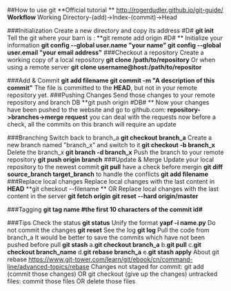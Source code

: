 ##How to use git
**Official tutorial **
http://rogerdudler.github.io/git-guide/
**Workflow**
Working Directory-(add)->Index-(commit)->Head

###Initialization
Create a new directory and copy its address #D#
**git init**
Tell the git where your barn is :
**git remote add origin #D# **
Initialize your information
**git config  --global user.name "your name"
git config  --global user.email "your email address"**
###Checkout a repository
Create a working copy of a local repository
**git clone /path/to/repository**
Or when using a remote server
**git clone username@host:/path/to/repositor**

###Add & Commit
**git add filename
git commit -m "A description of this commit"**
The file is committed to the **HEAD**, but not in your remote repository yet.
###Pushing Changes
Send those changes to your remote repository and branch DB
**git push origin #DB# **
Now your changes have been pushed to the website and go to github.com:
**repository->branches->merge request**
you can deal with the requests now
before a check, all the commits on this branch will require an update

###Branching
Switch back to branch_a
**git checkout branch_a**
Create a new branch named "branch_x" and switch to it
**git checkout -b branch_x**
Delete the branch_x
**git branch -d branch_x**
Push the branch to your remote repository
**git push origin branch**
###Update & Merge
Update your local repository to the newest commit
**git pull**
have a check before mergin
**git diff source_branch target_branch**
to handle the conflicts
**git add filename**
###Replace local changes
Replace local changes with the last content in **HEAD**
**git checkout --filename **
OR Replace local changes with the last content in the server
**git fetch origin
git reset --hard origin/master**

###Tagging
**git tag name #the first 10 characters of the commit id#**

###Tips
Check the status
**git status**
Unify the format
**yapf -i name.py**
Do not commit the changes
**git reset**
See the log
**git log**
Pull the code from branch_a
It would be better to save the commits which have not been pushed before pull
**git stash**
a.**git checkout branch_a**
b.**git pull**
c.**git checkout branch_name**
d.**git rebase branch_a**
e.**git stash apply**
About git rebase
https://www.git-tower.com/learn/git/ebook/cn/command-line/advanced-topics/rebase
Changes not staged for commit:
git add (commit those changes) OR git checkout (give up the changes)
untracked files:
commit those files OR delete those files
